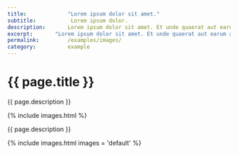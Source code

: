 ```yaml
---
title:             "Lorem ipsum dolor sit amet."
subtitle:           Lorem ipsum dolor.
description:       Lorem ipsum dolor sit amet. Et unde quaerat aut earum animi aut explicabo saepe qui quibusdam accusamus ut velit asperiores vel natus temporibus. Qui sapiente saepe qui totam saepe est suscipit quia vel error provident cum omnis eius aut galisum rem nulla dolor? Qui internos voluptas est nulla odit est temporibus expedita eos quidem cumque. Ea voluptates eligendi quo rerum libero et molestiae harum vel fugit magni et cupiditate optio At quia consequuntur ut exercitationem laboriosam. Cum blanditiis voluptatibus At amet sunt At quia deleniti id quibusdam neque ut odio placeat.
excerpt:       "Lorem ipsum dolor sit amet. Et unde quaerat aut earum animi aut explicabo saepe qui quibusdam accusamus ut velit asperiores vel natus temporibus."
permalink:         /examples/images/
category:          example
---
```

<h1>{{ page.title }}</h1>
<p class = "text-justify">{{ page.description }}</p>
{% include images.html %}
<p class = "text-justify">{{ page.description }}</p>
{% include images.html images = 'default' %}